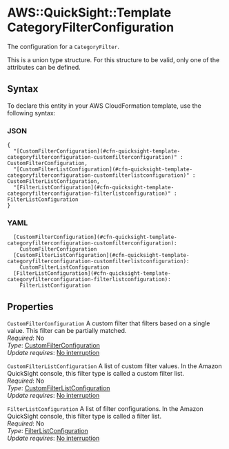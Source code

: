 # AWS::QuickSight::Template CategoryFilterConfiguration<a name="aws-properties-quicksight-template-categoryfilterconfiguration"></a>

The configuration for a `CategoryFilter`\.

This is a union type structure\. For this structure to be valid, only one of the attributes can be defined\.

## Syntax<a name="aws-properties-quicksight-template-categoryfilterconfiguration-syntax"></a>

To declare this entity in your AWS CloudFormation template, use the following syntax:

### JSON<a name="aws-properties-quicksight-template-categoryfilterconfiguration-syntax.json"></a>

```
{
  "[CustomFilterConfiguration](#cfn-quicksight-template-categoryfilterconfiguration-customfilterconfiguration)" : CustomFilterConfiguration,
  "[CustomFilterListConfiguration](#cfn-quicksight-template-categoryfilterconfiguration-customfilterlistconfiguration)" : CustomFilterListConfiguration,
  "[FilterListConfiguration](#cfn-quicksight-template-categoryfilterconfiguration-filterlistconfiguration)" : FilterListConfiguration
}
```

### YAML<a name="aws-properties-quicksight-template-categoryfilterconfiguration-syntax.yaml"></a>

```
  [CustomFilterConfiguration](#cfn-quicksight-template-categoryfilterconfiguration-customfilterconfiguration): 
    CustomFilterConfiguration
  [CustomFilterListConfiguration](#cfn-quicksight-template-categoryfilterconfiguration-customfilterlistconfiguration): 
    CustomFilterListConfiguration
  [FilterListConfiguration](#cfn-quicksight-template-categoryfilterconfiguration-filterlistconfiguration): 
    FilterListConfiguration
```

## Properties<a name="aws-properties-quicksight-template-categoryfilterconfiguration-properties"></a>

`CustomFilterConfiguration`  <a name="cfn-quicksight-template-categoryfilterconfiguration-customfilterconfiguration"></a>
A custom filter that filters based on a single value\. This filter can be partially matched\.  
*Required*: No  
*Type*: [CustomFilterConfiguration](aws-properties-quicksight-template-customfilterconfiguration.md)  
*Update requires*: [No interruption](https://docs.aws.amazon.com/AWSCloudFormation/latest/UserGuide/using-cfn-updating-stacks-update-behaviors.html#update-no-interrupt)

`CustomFilterListConfiguration`  <a name="cfn-quicksight-template-categoryfilterconfiguration-customfilterlistconfiguration"></a>
A list of custom filter values\. In the Amazon QuickSight console, this filter type is called a custom filter list\.  
*Required*: No  
*Type*: [CustomFilterListConfiguration](aws-properties-quicksight-template-customfilterlistconfiguration.md)  
*Update requires*: [No interruption](https://docs.aws.amazon.com/AWSCloudFormation/latest/UserGuide/using-cfn-updating-stacks-update-behaviors.html#update-no-interrupt)

`FilterListConfiguration`  <a name="cfn-quicksight-template-categoryfilterconfiguration-filterlistconfiguration"></a>
A list of filter configurations\. In the Amazon QuickSight console, this filter type is called a filter list\.  
*Required*: No  
*Type*: [FilterListConfiguration](aws-properties-quicksight-template-filterlistconfiguration.md)  
*Update requires*: [No interruption](https://docs.aws.amazon.com/AWSCloudFormation/latest/UserGuide/using-cfn-updating-stacks-update-behaviors.html#update-no-interrupt)